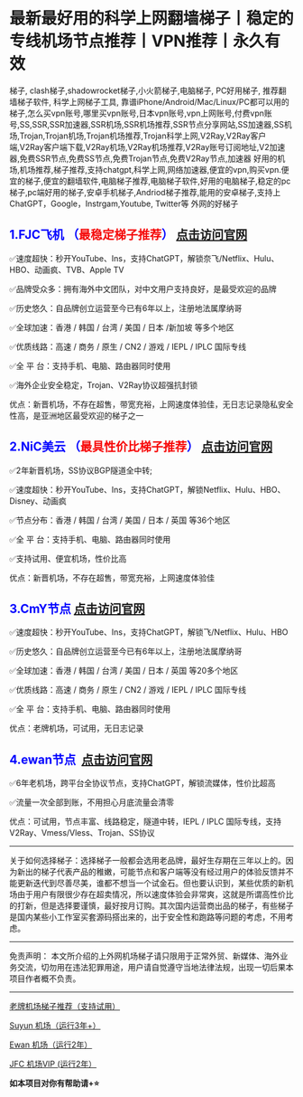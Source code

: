 # 最新最好用的科学上网翻墙梯子丨稳定的专线机场节点推荐丨VPN推荐丨永久有效

<!-- wp:paragraph -->
<p>梯子, clash梯子,shadowrocket梯子,小火箭梯子,电脑梯子, PC好用梯子, 推荐翻墙梯子软件, 科学上网梯子工具, 靠谱iPhone/Android/Mac/Linux/PC都可以用的梯子,怎么买vpn账号,哪里买vpn账号,日本vpn账号,vpn上网账号,付费vpn账号,SS,SSR,SSR加速器,SSR机场,SSR机场推荐,SSR节点分享网站,SS加速器,SS机场,Trojan,Trojan机场,Trojan机场推荐,Trojan科学上网,V2Ray,V2Ray客户端,V2Ray客户端下载,V2Ray机场,V2Ray机场推荐,V2Ray账号订阅地址,V2加速器,免费SSR节点,免费SS节点,免费Trojan节点,免费V2Ray节点,加速器 好用的机场,机场推荐,梯子推荐,支持chatgpt,科学上网,网络加速器,便宜的vpn,购买vpn.便宜的梯子,便宜的翻墙软件,电脑梯子推荐,电脑梯子软件,好用的电脑梯子,稳定的pc梯子,pc端好用的梯子,安卓手机梯子,Andriod梯子推荐,能用的安卓梯子,支持上 ChatGPT，Google，Instrgam,Youtube, Twitter等 外网的好梯子</p>
<!-- /wp:paragraph -->

<!-- wp:uagb/separator {"block_id":"09344817"} -->
<div class="wp-block-uagb-separator uagb-block-09344817"><div class="wp-block-uagb-separator__inner" style="--my-background-image:"></div></div>
<!-- /wp:uagb/separator -->


<!-- wp:heading -->
<h2 class="wp-block-heading"><strong><font color="blue">1.FJC飞机 （<mark style="background-color:rgba(0, 0, 0, 0);color:#f50707" class="has-inline-color">最稳定梯子推荐</mark>） </font><a href="https://go.1vpn.cc/jife"> 点击访问官网</a></strong></h2>
<!-- /wp:heading -->

<!-- wp:paragraph -->
<p>✅速度超快：秒开YouTube、Ins，支持ChatGPT，解锁奈飞/Netflix、Hulu、HBO、动画疯、TVB、Apple TV</p>
<!-- /wp:paragraph -->

<!-- wp:paragraph -->
<p>✅品牌受众多：拥有海外中文团队，对中文用户支持良好，是最受欢迎的品牌</p>
<!-- /wp:paragraph -->

<!-- wp:paragraph -->
<p>✅历史悠久：自品牌创立运营至今已有6年以上，注册地法属摩纳哥</p>
<!-- /wp:paragraph -->

<!-- wp:paragraph -->
<p>✅全球加速：香港 / 韩国 / 台湾 / 美国 / 日本 /新加坡 等多个地区</p>
<!-- /wp:paragraph -->

<!-- wp:paragraph -->
<p>✅优质线路：高速 / 商务 / 原生 / CN2 / 游戏 / IEPL / IPLC 国际专线</p>
<!-- /wp:paragraph -->

<!-- wp:paragraph -->
<p>✅全 平 台：支持手机、电脑、路由器同时使用</p>
<!-- /wp:paragraph -->

<!-- wp:paragraph -->
<p>✅海外企业安全稳定，Trojan、V2Ray协议超强抗封锁</p>
<!-- /wp:paragraph -->

<!-- wp:paragraph -->
<p>优点：新晋机场，不存在超售，带宽充裕，上网速度体验佳，无日志记录隐私安全性高，是亚洲地区最受欢迎的梯子之一</p>
<!-- /wp:paragraph -->

<!-- wp:heading -->
<h2 class="wp-block-heading"><strong><font color="blue">2.NiC美云 （<mark style="background-color:rgba(0, 0, 0, 0);color:#f70606" class="has-inline-color">最具性价比梯子推荐</mark>） </font><a href="https://go.1vpn.cc/nisi"> 点击访问官网</a></strong></h2>
<!-- /wp:heading -->

<!-- wp:paragraph -->
<p>✅2年新晋机场，SS协议BGP隧道全中转;</p>
<!-- /wp:paragraph -->

<!-- wp:paragraph -->
<p>✅速度超快：秒开YouTube、Ins，支持ChatGPT，解锁Netflix、Hulu、HBO、Disney、动画疯</p>
<!-- /wp:paragraph -->

<!-- wp:paragraph -->
<p>✅节点分布：香港 / 韩国 / 台湾 / 美国 / 日本 / 英国 等36个地区</p>
<!-- /wp:paragraph -->

<!-- wp:paragraph -->
<p>✅全 平 台：支持手机、电脑、路由器同时使用</p>
<!-- /wp:paragraph -->

<!-- wp:paragraph -->
<p>✅支持试用、便宜机场，性价比高</p>
<!-- /wp:paragraph -->

<!-- wp:paragraph -->
<p>优点：新晋机场，不存在超售，带宽充裕，上网速度体验佳</p>
<!-- /wp:paragraph -->

<!-- wp:heading -->
<h2 class="wp-block-heading"><strong><font color="blue">3.CmY节点</font>  <a href="https://go.1vpn.cc/suyu">点击访问官网</a></strong></h2>
<!-- /wp:heading -->

<!-- wp:paragraph -->
<p>✅速度超快：秒开YouTube、Ins，支持ChatGPT，解锁飞/Netflix、Hulu、HBO</p>
<!-- /wp:paragraph -->

<!-- wp:paragraph -->
<p>✅历史悠久：自品牌创立运营至今已有6年以上，注册地法属摩纳哥</p>
<!-- /wp:paragraph -->

<!-- wp:paragraph -->
<p>✅全球加速：香港 / 韩国 / 台湾 / 美国 / 日本 / 英国 等20多个地区</p>
<!-- /wp:paragraph -->

<!-- wp:paragraph -->
<p>✅优质线路：高速 / 商务 / 原生 / CN2 / 游戏 / IEPL / IPLC 国际专线</p>
<!-- /wp:paragraph -->

<!-- wp:paragraph -->
<p>✅全 平 台：支持手机、电脑、路由器同时使用</p>
<!-- /wp:paragraph -->

<!-- wp:paragraph -->
<p>优点：老牌机场，可试用，无日志记录</p>
<!-- /wp:paragraph -->

<!-- wp:heading -->
<h2 class="wp-block-heading"><strong><font color="blue">4.ewan节点 &nbsp;</font><a href="https://go.1vpn.cc/ewan">点击访问官网</a></strong></h2>
<!-- /wp:heading -->

<!-- wp:paragraph -->
<p>✅6年老机场，跨平台全协议节点，支持ChatGPT，解锁流媒体，性价比超高</p>
<!-- /wp:paragraph -->

<!-- wp:paragraph -->
<p>✅流量一次全部到账，不用担心月底流量会清零</p>
<!-- /wp:paragraph -->

<!-- wp:paragraph -->
<p>优点：可试用，节点丰富、线路稳定，隧道中转，IEPL / IPLC 国际专线，支持V2Ray、Vmess/Vless、Trojan、SS协议</p>
<!-- /wp:paragraph -->

<!-- wp:uagb/separator {"block_id":"902002b9"} -->
<div class="wp-block-uagb-separator uagb-block-902002b9"><div class="wp-block-uagb-separator__inner" style="--my-background-image:"></div></div>
<!-- /wp:uagb/separator -->

<!-- wp:separator -->
<hr class="wp-block-separator has-alpha-channel-opacity"/>
<!-- /wp:separator -->

<!-- wp:paragraph -->
<p>关于如何选择梯子：选择梯子一般都会选用老品牌，最好生存期在三年以上的。因为新出的梯子代表产品的稚嫩，可能节点和客户端等没有经过用户的体验反馈并不能更新迭代到尽善尽美，谁都不想当一个试金石。但也要认识到，某些优质的新机场由于用户有限很少存在超卖情况，所以速度体验会非常爽，这就是所谓高性价比的打新，但是选择要谨慎，最好按月订购。其次国内运营商出品的梯子，有些梯子是国内某些小工作室买套源码搭出来的，出于安全性和跑路等问题的考虑，不用考虑。</p>
<!-- /wp:paragraph -->

<!-- wp:separator -->
<hr class="wp-block-separator has-alpha-channel-opacity"/>
<!-- /wp:separator -->

<!-- wp:paragraph -->
<p>免责声明： 本文所介绍的上外网机场梯子请只限用于正常外贸、新媒体、海外业务交流，切勿用在违法犯罪用途，用户请自觉遵守当地法律法规，出现一切后果本项目作者概不负责。</p>
<!-- /wp:paragraph -->

<!-- wp:separator -->
<hr class="wp-block-separator has-alpha-channel-opacity"/>
<!-- /wp:separator -->

[老牌机场梯子推荐（支持试用）](https://ihaoke.vip/)



<a href="https://go.1vpn.cc/suyu">Suyun 机场（运行3年+）</a>

<a href="https://go.1vpn.cc/ewan">Ewan 机场（运行2年）</a>

<a href="https://go.1vpn.cc/jife">JFC 机场VIP (运行2年）</a>

**如本项目对你有帮助请+⭐**


